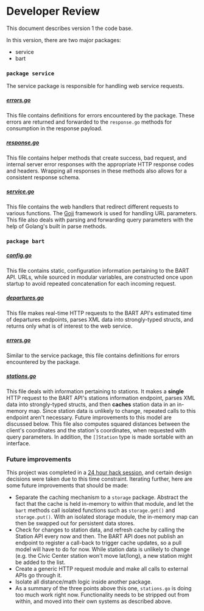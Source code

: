# Developer Review

This document describes version 1 the code base.

In this version, there are two major packages:

* service
* bart

### `package service`

The service package is responsible for handling web service requests.

##### [errors.go](../service/errors.go)

This file contains definitions for errors encountered by the package. These errors are returned and forwarded to the `response.go` methods for consumption in the response payload.

##### [response.go](../service/response.go)

This file contains helper methods that create success, bad request, and internal server error responses with the appropriate HTTP response codes and headers. Wrapping all responses in these methods also allows for a consistent response schema.

##### [service.go](../service/service.go)

This file contains the web handlers that redirect different requests to various functions. The [Goji](http://goji.io/) framework is used for handling URL parameters. This file also deals with parsing and forwarding query parameters with the help of Golang's built in parse methods.

### `package bart`

##### [config.go](../bart/config.go)

This file contains static, configuration information pertaining to the BART API. URLs, while sourced in modular variables, are constructed once upon startup to avoid repeated concatenation for each incoming request.

##### [departures.go](../bart/departures.go)

This file makes real-time HTTP requests to the BART API's estimated time of departures endpoints, parses XML data into strongly-typed structs, and returns only what is of interest to the web service.

##### [errors.go](../bart/errors.go)

Similar to the service package, this file contains definitions for errors encountered by the package.

##### [stations.go](../bart/stations.go)

This file deals with information pertaining to stations. It makes a **single** HTTP request to the BART API's stations information endpoint, parses XML data into strongly-typed structs, and then **caches** station data in an in-memory map. Since station data is unlikely to change, repeated calls to this endpoint aren't necessary. Future improvements to this model are discussed below. This file also computes squared distances between the client's coordinates and the station's coordinates, when requested with query parameters. In addition, the `[]Station` type is made sortable with an interface.

### Future improvements

This project was completed in a [24 hour hack session](https://github.com/vermagav/next-bart/commits/master), and certain design decisions were taken due to this time constraint. Iterating further, here are some future improvements that should be made:

* Separate the caching mechanism to a `storage` package. Abstract the fact that the cache is held in-memory to within that module, and let the `bart` methods call isolated functions such as `storage.get()` and `storage.put()`. With an isolated storage module, the in-memory map can then be swapped out for persistent data stores.
* Check for changes to station data, and refresh cache by calling the Station API every now and then. The BART API does not publish an endpoint to register a call-back to trigger cache updates, so a pull model will have to do for now. While station data is unlikely to change (e.g. the Civic Center station won't move lat/long), a new station might be added to the list.
* Create a generic HTTP request module and make all calls to external APIs go through it.
* Isolate all distance/math logic inside another package.
* As a summary of the three points above this one, `stations.go` is doing too much work right now. Functionality needs to be stripped out from within, and moved into their own systems as described above.
